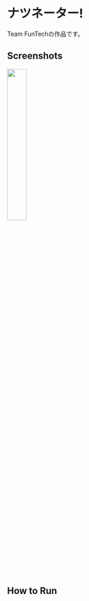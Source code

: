 # ナツネーター!
Team FunTechの作品です。
 
## Screenshots
<div>
<img src="https://user-images.githubusercontent.com/53213591/178095513-952e3d9c-6cd2-4a3b-bcb3-cde562dcebe1.png" width="30%">
</div>

## How to Run
